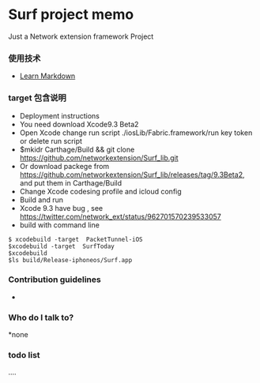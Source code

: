 # Surf project memo #

Just a Network extension framework Project 

### 使用技术 ###

* [Learn Markdown](https://bitbucket.org/tutorials/markdowndemo)

### target 包含说明 ###
* Deployment instructions
* You need download Xcode9.3 Beta2
* Open Xcode change run script ./iosLib/Fabric.framework/run key token or delete run script
* $mkidr Carthage/Build && git clone https://github.com/networkextension/Surf_lib.git
* Or download packege from https://github.com/networkextension/Surf_lib/releases/tag/9.3Beta2, and put them in Carthage/Build
* Change Xcode codesing profile and icloud config
* Build and run  
* Xcode 9.3 have bug , see https://twitter.com/network_ext/status/962701570239533057
* build with command line 
```
$ xcodebuild -target  PacketTunnel-iOS
$xcodebuild -target  SurfToday
$xcodebuild
$ls build/Release-iphoneos/Surf.app
```
### Contribution guidelines ###

*

### Who do I talk to? ###

*none
### todo list ####
....
